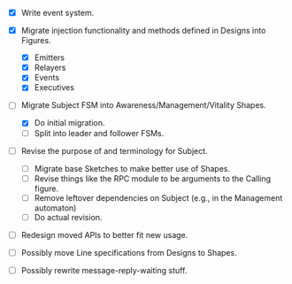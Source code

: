 - [x] Write event system.
- [x] Migrate injection functionality and methods defined in Designs into Figures.
  - [x] Emitters
  - [x] Relayers
  - [x] Events
  - [x] Executives
- [ ] Migrate Subject FSM into Awareness/Management/Vitality Shapes.
  - [x] Do initial migration.
  - [ ] Split into leader and follower FSMs.
- [ ] Revise the purpose of and terminology for Subject.
  - [ ] Migrate base Sketches to make better use of Shapes.
  - [ ] Revise things like the RPC module to be arguments to the Calling figure.
  - [ ] Remove leftover dependencies on Subject (e.g., in the Management automaton)
  - [ ] Do actual revision.
- [ ] Redesign moved APIs to better fit new usage.
- [ ] Possibly move Line specifications from Designs to Shapes.
- [ ] Possibly rewrite message-reply-waiting stuff.


